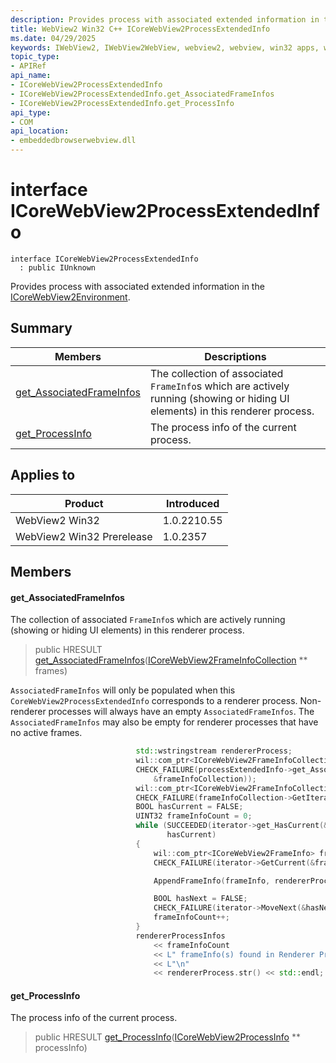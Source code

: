 ```yaml
---
description: Provides process with associated extended information in the ICoreWebView2Environment.
title: WebView2 Win32 C++ ICoreWebView2ProcessExtendedInfo
ms.date: 04/29/2025
keywords: IWebView2, IWebView2WebView, webview2, webview, win32 apps, win32, edge, ICoreWebView2, ICoreWebView2Controller, browser control, edge html, ICoreWebView2ProcessExtendedInfo
topic_type: 
- APIRef
api_name:
- ICoreWebView2ProcessExtendedInfo
- ICoreWebView2ProcessExtendedInfo.get_AssociatedFrameInfos
- ICoreWebView2ProcessExtendedInfo.get_ProcessInfo
api_type:
- COM
api_location:
- embeddedbrowserwebview.dll
---
```


# interface ICoreWebView2ProcessExtendedInfo

```
interface ICoreWebView2ProcessExtendedInfo
  : public IUnknown
```

Provides process with associated extended information in the [ICoreWebView2Environment](icorewebview2environment.md#icorewebview2environment).

## Summary

 Members                        | Descriptions
--------------------------------|---------------------------------------------
[get_AssociatedFrameInfos](#get_associatedframeinfos) | The collection of associated `FrameInfo`s which are actively running (showing or hiding UI elements) in this renderer process.
[get_ProcessInfo](#get_processinfo) | The process info of the current process.

## Applies to

Product                         | Introduced
--------------------------------|---------------------------------------------
WebView2 Win32            |    1.0.2210.55
WebView2 Win32 Prerelease |    1.0.2357

## Members

#### get_AssociatedFrameInfos

The collection of associated `FrameInfo`s which are actively running (showing or hiding UI elements) in this renderer process.

> public HRESULT [get_AssociatedFrameInfos](#get_associatedframeinfos)([ICoreWebView2FrameInfoCollection](icorewebview2frameinfocollection.md#icorewebview2frameinfocollection) ** frames)

`AssociatedFrameInfos` will only be populated when this `CoreWebView2ProcessExtendedInfo` corresponds to a renderer process. Non-renderer processes will always have an empty `AssociatedFrameInfos`. The `AssociatedFrameInfos` may also be empty for renderer processes that have no active frames.

```cpp
                            std::wstringstream rendererProcess;
                            wil::com_ptr<ICoreWebView2FrameInfoCollection> frameInfoCollection;
                            CHECK_FAILURE(processExtendedInfo->get_AssociatedFrameInfos(
                                &frameInfoCollection));
                            wil::com_ptr<ICoreWebView2FrameInfoCollectionIterator> iterator;
                            CHECK_FAILURE(frameInfoCollection->GetIterator(&iterator));
                            BOOL hasCurrent = FALSE;
                            UINT32 frameInfoCount = 0;
                            while (SUCCEEDED(iterator->get_HasCurrent(&hasCurrent)) &&
                                   hasCurrent)
                            {
                                wil::com_ptr<ICoreWebView2FrameInfo> frameInfo;
                                CHECK_FAILURE(iterator->GetCurrent(&frameInfo));

                                AppendFrameInfo(frameInfo, rendererProcess);

                                BOOL hasNext = FALSE;
                                CHECK_FAILURE(iterator->MoveNext(&hasNext));
                                frameInfoCount++;
                            }
                            rendererProcessInfos
                                << frameInfoCount
                                << L" frameInfo(s) found in Renderer Process ID:" << processId
                                << L"\n"
                                << rendererProcess.str() << std::endl;
```

#### get_ProcessInfo

The process info of the current process.

> public HRESULT [get_ProcessInfo](#get_processinfo)([ICoreWebView2ProcessInfo](icorewebview2processinfo.md#icorewebview2processinfo) ** processInfo)

